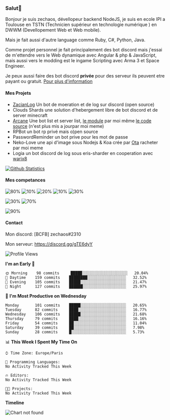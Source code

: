 ### Salut👋

Bonjour je suis zechaos, dévellopeur backend NodeJS, je suis en ecole IPI a Toulouse en TSTN (Technicien supérieur en technologie numérique ) en DWWM (Devellopement Web et Web mobile).

Mais je fait aussi d'autre language comme Ruby, C#, Python, Java.

Comme projet personnel je fait principalement des bot discord mais j'essai de m'ettendre vers le Web dynamique avec Angular & php & JavaScript, mais aussi vers le modding est le ingame Scripting avec Arma 3 et Space Engineer.

Je peux aussi faire des bot discord **privée** pour des serveur ils peuvent etre payant ou gratuit. [Pour plus d'information](https://github.com/zechaos031/zechaos031/blob/master/info/CustomBot.md)

#### Mes Projets
  - [ZacianLog](https://github.com/zechaos031/ZacianLogs) Un bot de moeration et de log sur discord (open source)
  - Clouds Shards une solution d'hebergement libre de bot discord et de server minecraft
  - [Arcane](https://arcane-center.xyz/) Une bot list et server list, [le module](https://www.npmjs.com/package/abcapi) par moi même [le code source](https://github.com/Arcane-Bot-Center/abcAPI) (n'est plus mis a jourpar moi meme)
  - RPBot un bot rp privé mais o)pen source
  - PasswordReminder un bot prive pour les mot de passe
  - Neko-Love une api d'image sous Nodejs & Koa crée par [Ota](https://github.com/Steven-Debande) racheter par moi meme
  - Logia un bot discord de log sous eris-sharder en cooperation avec [warix8](https://github.com/warix8)



[![Github Statistics](https://github-readme-stats.vercel.app/api?username=zechaos031&theme=radical)](https://github.com/anuraghazra/github-readme-stats)


#### Mes competances

![80%](https://progress-bar.dev/80?title=JavaScript) ![10%](https://progress-bar.dev/10?title=Ruby) ![20%](https://progress-bar.dev/20?title=Python) ![10%](https://progress-bar.dev/10?title=C\#) ![30%](https://progress-bar.dev/30?title=TypeScript)

![30%](https://progress-bar.dev/30?title=Linux) ![70%](https://progress-bar.dev/70?title=Windows)

![90%](https://progress-bar.dev/90?title=Hardware)

#### Contact
Mon discord: [BCFB] zechaos#2310

Mon serveur: https://discord.gg/gTE6dyY
<!--START_SECTION:waka-->
![Profile Views](http://img.shields.io/badge/Profile%20Views-8-blue)

**I'm an Early 🐤** 

```text
🌞 Morning    98 commits     █████░░░░░░░░░░░░░░░░░░░░   20.04% 
🌆 Daytime    159 commits    ████████░░░░░░░░░░░░░░░░░   32.52% 
🌃 Evening    105 commits    █████░░░░░░░░░░░░░░░░░░░░   21.47% 
🌙 Night      127 commits    ██████░░░░░░░░░░░░░░░░░░░   25.97%

```
📅 **I'm Most Productive on Wednesday** 

```text
Monday       101 commits    █████░░░░░░░░░░░░░░░░░░░░   20.65% 
Tuesday      82 commits     ████░░░░░░░░░░░░░░░░░░░░░   16.77% 
Wednesday    106 commits    █████░░░░░░░░░░░░░░░░░░░░   21.68% 
Thursday     79 commits     ████░░░░░░░░░░░░░░░░░░░░░   16.16% 
Friday       54 commits     ██░░░░░░░░░░░░░░░░░░░░░░░   11.04% 
Saturday     39 commits     ██░░░░░░░░░░░░░░░░░░░░░░░   7.98% 
Sunday       28 commits     █░░░░░░░░░░░░░░░░░░░░░░░░   5.73%

```


📊 **This Week I Spent My Time On** 

```text
⌚︎ Time Zone: Europe/Paris

💬 Programming Languages: 
No Activity Tracked This Week

🔥 Editors: 
No Activity Tracked This Week

🐱‍💻 Projects: 
No Activity Tracked This Week

```

**Timeline**

![Chart not found](https://github.com/zechaos031/zechaos031/blob/master/charts/bar_graph.png) 


<!--END_SECTION:waka-->
